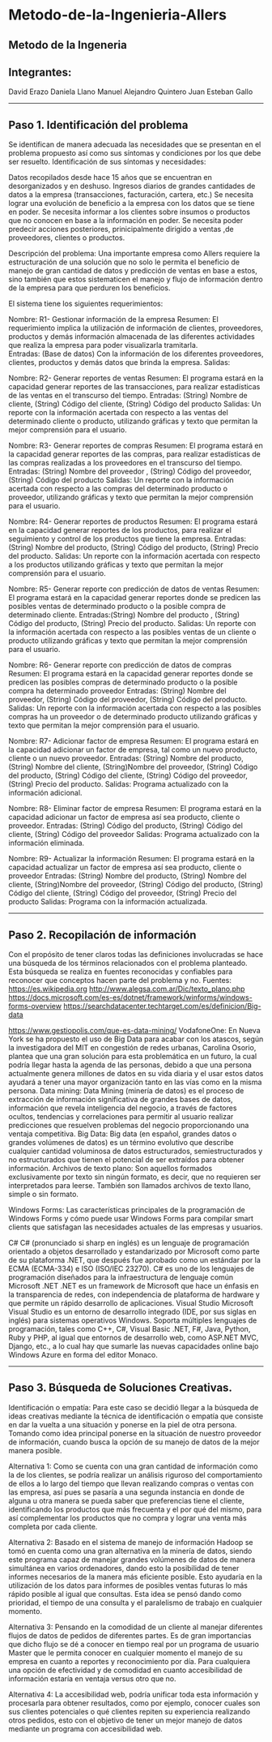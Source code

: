 # Metodo-de-la-Ingenieria-Allers
Metodo de la Ingeneria
------------------------------------------------
Integrantes:
------------------------------------------------
David Erazo
Daniela Llano
Manuel Alejandro Quintero
Juan Esteban Gallo

------------------------------------------------
Paso 1. Identificación del problema
------------------------------------------------

Se identifican de manera adecuada las necesidades que se presentan en el problema propuesto así como sus síntomas y condiciones por los que debe ser resuelto.
Identificación de sus síntomas y necesidades:

Datos recopilados desde hace 15 años que se encuentran en desorganizados y en deshuso.
Ingresos diarios de grandes cantidades de datos a la empresa (transacciones, facturación, cartera, etc.)
Se necesita lograr una evolución de beneficio a la empresa con los datos que se tiene en poder.
Se necesita informar a los clientes sobre insumos o productos que no conocen en base a la información en poder.
Se necesita poder predecir acciones posteriores, prinicipalmente dirigido a ventas ,de proveedores, clientes o productos.
 
Descripción del problema:
Una importante empresa como Allers requiere la estructuración de una solución que no solo le permita el beneficio de manejo de gran cantidad de datos y predicción de ventas en base a estos, sino también que estos sistematicen el manejo y flujo de información dentro de la empresa para que perduren los beneficios.

El sistema tiene los siguientes requerimientos:

Nombre: R1- Gestionar información de la empresa
Resumen: El requerimiento implica la utilización de información de clientes, proveedores, productos y demás información almacenada de las diferentes actividades que realiza la empresa para poder visualizarla tramitarla.  
Entradas: (Base de datos) Con la información de los diferentes proveedores, clientes, productos y demás datos que brinda la empresa.
Salidas:

Nombre: R2- Generar reportes de ventas
Resumen: El programa estará en la capacidad generar reportes de las transacciones, para realizar estadísticas de las ventas en el transcurso del tiempo. 
Entradas: (String) Nombre de cliente, (String) Código del cliente, (String) Código del producto 
Salidas: Un reporte con la información acertada con respecto a las ventas del determinado cliente o producto, utilizando gráficas y texto que permitan la mejor comprensión para el usuario.

Nombre: R3- Generar reportes de compras
Resumen: El programa estará en la capacidad generar reportes de las compras, para realizar estadísticas de las compras realizadas a los proveedores en el transcurso del tiempo.
Entradas: (String) Nombre del proveedor , (String) Código del proveedor, (String) Código del producto 
Salidas: Un reporte con la información acertada con respecto a las compras del determinado producto o proveedor, utilizando gráficas y texto que permitan la mejor comprensión para el usuario.

Nombre: R4- Generar reportes de productos
Resumen: El programa estará en la capacidad generar reportes de los productos, para realizar el seguimiento y control  de los productos que tiene la empresa. 
Entradas: (String) Nombre del producto, (String) Código del producto, (String) Precio del producto. 
Salidas: Un reporte con la información acertada con respecto a los productos utilizando gráficas y texto que permitan la mejor comprensión para el usuario.

Nombre: R5- Generar reporte con predicción de datos de ventas
Resumen: El programa estará en la capacidad generar reportes donde se predicen las posibles ventas de determinado producto o la posible compra de determinado cliente.
Entradas:(String) Nombre del producto , (String) Código del producto, (String) Precio del producto. 
Salidas: Un reporte con la información acertada con respecto a las posibles ventas de un cliente o producto utilizando gráficas y texto que permitan la mejor comprensión para el usuario.

Nombre: R6- Generar reporte con predicción de datos de compras
Resumen: El programa estará en la capacidad generar reportes donde se predicen las posibles compras de determinado producto o la posible compra ha determinado proveedor
Entradas: (String) Nombre del proveedor, (String) Código del proveedor, (String) Código del producto.
Salidas: Un reporte con la información acertada con respecto a las posibles compras ha un proveedor  o de determinado producto utilizando gráficas y texto que permitan la mejor comprensión para el usuario.

Nombre: R7- Adicionar factor de empresa
Resumen: El programa estará en la capacidad adicionar un factor de empresa, tal como un nuevo producto,  cliente o un nuevo  proveedor.
Entradas: (String) Nombre del producto, (String) Nombre del cliente, (String)Nombre del proveedor, (String) Código del producto, (String) Código del cliente, (String) Código del proveedor, (String) Precio del producto. 
Salidas: Programa actualizado con la información adicional.

Nombre: R8- Eliminar factor de empresa
Resumen: El programa estará en la capacidad adicionar un factor de empresa así sea producto,  cliente o  proveedor.
Entradas: (String) Código del producto, (String) Código del cliente, (String) Código del proveedor
Salidas: Programa actualizado con la información eliminada.

Nombre: R9- Actualizar la información
Resumen: El programa estará en la capacidad actualizar un factor de empresa así sea producto,  cliente o  proveedor
Entradas: (String) Nombre del producto, (String) Nombre del cliente, (String)Nombre del proveedor, (String) Código del producto, (String) Código del cliente, (String) Código del proveedor, (String) Precio del producto
Salidas: Programa con la información actualizada.

------------------------------------------------
Paso 2. Recopilación de información
------------------------------------------------
   Con el propósito de tener claros todas las definiciones involucradas se hace una búsqueda de los términos relacionados con el problema planteado. Esta búsqueda se realiza en fuentes reconocidas y confiables para reconocer que conceptos hacen parte del problema y no.
 Fuentes:
https://es.wikipedia.org
http://www.alegsa.com.ar/Dic/texto_plano.php
https://docs.microsoft.com/es-es/dotnet/framework/winforms/windows-forms-overview
 https://searchdatacenter.techtarget.com/es/definicion/Big-data
 
https://www.gestiopolis.com/que-es-data-mining/
 VodafoneOne:
En Nueva York se ha propuesto el uso de Big Data para acabar con los atascos, según la investigadora del MIT en congestión de redes urbanas, Carolina Osorio, plantea que una gran solución para esta problemática en un futuro, la cual podría llegar hasta la agenda de las personas, debido a que una persona actualmente genera millones de datos en su vida diaria y el usar estos datos ayudará a tener una mayor organización tanto en las vías como en la misma persona.
 Data mining:
Data Mining (minería de datos) es el proceso de extracción de información significativa de grandes bases de datos, información que revela inteligencia del negocio, a través de factores ocultos, tendencias y correlaciones para permitir al usuario realizar predicciones que resuelven problemas del negocio proporcionando una ventaja competitiva.
 Big Data:
Big data (en español, grandes datos o grandes volúmenes de datos) es un término evolutivo que describe cualquier cantidad voluminosa de datos estructurados, semiestructurados y no estructurados que tienen el potencial de ser extraídos para obtener información.
 Archivos de texto plano:
Son aquellos formados exclusivamente por texto sin ningún formato, es decir, que no requieren ser interpretados para leerse. También son llamados archivos de texto llano, simple o sin formato.
 
 Windows Forms:
Las características principales de la programación de Windows Forms y cómo puede usar Windows Forms para compilar smart clients que satisfagan las necesidades actuales de las empresas y usuarios.
 
 C#
C# (pronunciado si sharp en inglés) es un lenguaje de programación orientado a objetos desarrollado y estandarizado por Microsoft como parte de su plataforma .NET, que después fue aprobado como un estándar por la ECMA (ECMA-334) e ISO (ISO/IEC 23270). C# es uno de los lenguajes de programación diseñados para la infraestructura de lenguaje común
 Microsoft .NET
 .NET es un framework de Microsoft que hace un énfasis en la transparencia de redes, con independencia de plataforma de hardware y que permite un rápido desarrollo de aplicaciones.
 Visual Studio
Microsoft Visual Studio es un entorno de desarrollo integrado (IDE, por sus siglas en inglés) para sistemas operativos Windows. Soporta múltiples lenguajes de programación, tales como C++, C#, Visual Basic .NET, F#, Java, Python, Ruby y PHP, al igual que entornos de desarrollo web, como ASP.NET MVC, Django, etc., a lo cual hay que sumarle las nuevas capacidades online bajo Windows Azure en forma del editor Monaco.

------------------------------------------------
Paso 3. Búsqueda de Soluciones Creativas.
------------------------------------------------
Identificación o empatía: Para este caso se decidió llegar a la búsqueda de ideas creativas mediante la técnica de identificación o empatía que consiste en dar la vuelta a una situación y ponerse en la piel de otra persona. Tomando como idea principal ponerse en la situación de nuestro proveedor de información, cuando busca la opción de su manejo de datos de la mejor manera posible.

Alternativa 1:
Como se cuenta con una gran cantidad de información como la de los clientes, se podría realizar un análisis riguroso del comportamiento de ellos a lo largo del tiempo que llevan realizando compras o ventas con las empresa,  así pues se pasaría a una segunda instancia en donde de alguna u otra manera se pueda saber que preferencias tiene el cliente, identificando los productos que más frecuenta y el por qué del mismo, para así complementar los productos que no compra y lograr una venta más completa por cada cliente.

Alternativa 2: 
Basado en el sistema de manejo de información Hadoop se tomó en cuenta como una gran alternativa en la minería de datos, siendo este programa capaz de manejar grandes volúmenes de datos de manera simultánea en varios ordenadores, dando esto la posibilidad de tener informes necesarios de la manera más eficiente posible. Esto ayudaría en la utilización de los datos para informes de posibles ventas futuras lo más rápido posible al igual que consultas. Esta idea se pensó dando como prioridad, el tiempo de una consulta y el paralelismo de trabajo en cualquier momento.

Alternativa 3: 
Pensando en la comodidad de un cliente al manejar diferentes flujos de datos de pedidos de diferentes partes. Es de gran importancias que dicho flujo se dé a conocer en tiempo real por un programa de usuario Master que le permita conocer en cualquier momento el manejo de su empresa en cuanto a reportes y reconocimiento por día. Para cualquiera una opción de efectividad y  de comodidad en cuanto accesibilidad de información estaría en ventaja versus otro que no.

Alternativa 4: 
La accesibilidad web, podría unificar toda esta información y procesarla para obtener resultados, como por ejemplo, conocer cuales son sus clientes potenciales o qué clientes repiten su experiencia realizando otros pedidos, esto con el objetivo de tener un mejor manejo de datos mediante un programa con accesibilidad web.






